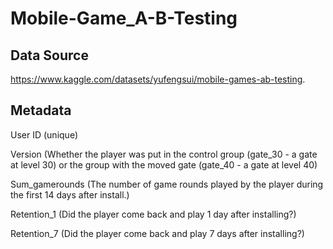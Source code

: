# Mobile-Game_A-B-Testing


## Data Source
https://www.kaggle.com/datasets/yufengsui/mobile-games-ab-testing.


## Metadata
User ID (unique)

Version (Whether the player was put in the control group (gate_30 - a gate at level 30) or the group with the moved gate (gate_40 - a gate at level 40)

Sum_gamerounds (The number of game rounds played by the player during the first 14 days after install.)

Retention_1 (Did the player come back and play 1 day after installing?)

Retention_7 (Did the player come back and play 7 days after installing?)


